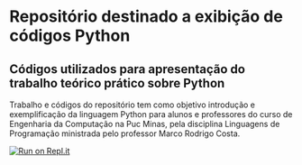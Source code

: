 # Repositório destinado a exibição de códigos Python 

## Códigos utilizados para apresentação do trabalho teórico prático sobre Python 

Trabalho e códigos do repositório tem como objetivo introdução e exemplificação da linguagem Python para alunos e professores do curso de Engenharia da Computação na Puc Minas, pela disciplina Linguagens de Programação ministrada pelo professor Marco Rodrigo Costa.

[![Run on Repl.it](https://repl.it/badge/github/piique/apresentacao-teorica-python)](https://replit.com/@piique/trabalho-teorico-pratico-exemplos)
